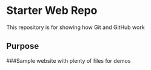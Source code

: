 # Starter Web Repo

This repository is for showing how Git and GitHub work

## Purpose

###Sample website with plenty of files for demos